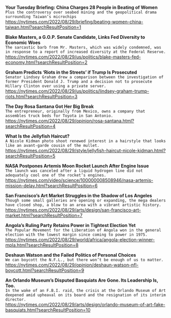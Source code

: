 **Your Tuesday Briefing: China Charges 28 People in Beating of Women**\
`Plus the controversy over seabed mining and the geopolitical drama surrounding Taiwan’s microchips`\
https://nytimes.com/2022/08/29/briefing/beating-women-china-taiwan.html?searchResultPosition=1

**Blake Masters, a G.O.P. Senate Candidate, Links Fed Diversity to Economic Woes**\
`The sarcastic barb from Mr. Masters, which was widely condemned, was in response to a report of increased diversity at the Federal Reserve.`\
https://nytimes.com/2022/08/29/us/politics/blake-masters-fed-economy.html?searchResultPosition=2

**Graham Predicts ‘Riots in the Streets’ if Trump Is Prosecuted**\
`Senator Lindsey Graham drew a comparison between the investigation of former President Donald J. Trump and a decision not to prosecute Hillary Clinton over using a private server.`\
https://nytimes.com/2022/08/29/us/politics/lindsey-graham-trump-riots.html?searchResultPosition=3

**The Day Rosa Santana Got Her Big Break**\
`The entrepreneur, originally from Mexico, owns a company that assembles truck beds for Toyota in San Antonio.`\
https://nytimes.com/2022/08/29/opinion/rosa-santana.html?searchResultPosition=4

**What Is the Jellyfish Haircut?**\
`A Nicole Kidman photo shoot renewed interest in a hairstyle that looks like an avant-garde cousin of the mullet.`\
https://nytimes.com/2022/08/29/style/jellyfish-haircut-nicole-kidman.html?searchResultPosition=5

**NASA Postpones Artemis Moon Rocket Launch After Engine Issue**\
`The launch was canceled after a liquid hydrogen line did not adequately cool one of the rocket’s engines.`\
https://nytimes.com/video/science/100000008508946/nasa-artemis-mission-delay.html?searchResultPosition=6

**San Francisco’s Art Market Struggles in the Shadow of Los Angeles**\
`Though some small galleries are opening or expanding, the mega dealers have closed shop, a blow to an area with a vibrant artistic history.`\
https://nytimes.com/2022/08/29/arts/design/san-francisco-art-market.html?searchResultPosition=7

**Angola’s Ruling Party Retains Power in Tightest Election Yet**\
`The Popular Movement for the Liberation of Angola won in the general election with the lowest margin since coming to power in 1975.`\
https://nytimes.com/2022/08/29/world/africa/angola-election-winner-mpla.html?searchResultPosition=8

**Deshaun Watson and the Failed Politics of Personal Choices**\
`We can boycott the N.F.L., but there won’t be enough of us to matter. `\
https://nytimes.com/2022/08/29/opinion/deshaun-watson-nfl-boycott.html?searchResultPosition=9

**An Orlando Museum’s Disputed Basquiats Are Gone. Its Leadership Is, Too.**\
`In the wake of an F.B.I. raid, the crisis at the Orlando Museum of Art deepened amid upheaval on its board and the resignation of its interim director.`\
https://nytimes.com/2022/08/29/arts/design/orlando-museum-of-art-fake-basquiats.html?searchResultPosition=10


